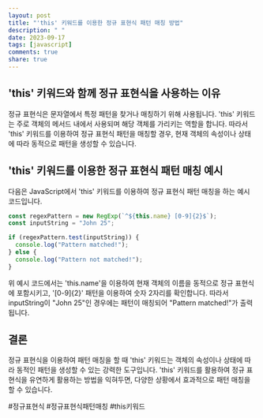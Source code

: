 ```yaml
---
layout: post
title: "'this' 키워드를 이용한 정규 표현식 패턴 매칭 방법"
description: " "
date: 2023-09-17
tags: [javascript]
comments: true
share: true
---
```


## 'this' 키워드와 함께 정규 표현식을 사용하는 이유

정규 표현식은 문자열에서 특정 패턴을 찾거나 매칭하기 위해 사용됩니다. 'this' 키워드는 주로 객체의 메서드 내에서 사용되며 해당 객체를 가리키는 역할을 합니다. 따라서 'this' 키워드를 이용하여 정규 표현식 패턴을 매칭할 경우, 현재 객체의 속성이나 상태에 따라 동적으로 패턴을 생성할 수 있습니다.

## 'this' 키워드를 이용한 정규 표현식 패턴 매칭 예시

다음은 JavaScript에서 'this' 키워드를 이용하여 정규 표현식 패턴 매칭을 하는 예시 코드입니다.

```javascript
const regexPattern = new RegExp(`^${this.name} [0-9]{2}$`);
const inputString = "John 25";

if (regexPattern.test(inputString)) {
  console.log("Pattern matched!");
} else {
  console.log("Pattern not matched!");
}
```

위 예시 코드에서는 'this.name'을 이용하여 현재 객체의 이름을 동적으로 정규 표현식에 포함시키고, '[0-9]{2}' 패턴을 이용하여 숫자 2자리를 확인합니다. 따라서 inputString이 "John 25"인 경우에는 패턴이 매칭되어 "Pattern matched!"가 출력됩니다.

## 결론

정규 표현식을 이용하여 패턴 매칭을 할 때 'this' 키워드는 객체의 속성이나 상태에 따라 동적인 패턴을 생성할 수 있는 강력한 도구입니다. 'this' 키워드를 활용하여 정규 표현식을 유연하게 활용하는 방법을 익혀두면, 다양한 상황에서 효과적으로 패턴 매칭을 할 수 있습니다.

#정규표현식 #정규표현식패턴매칭 #this키워드